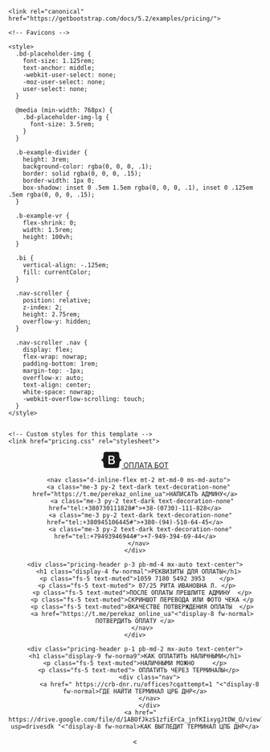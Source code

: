 

<!doctype html>
<html lang="en">
  <head>
    <meta charset="utf-8">
    <meta name="viewport" content="width=device-width, initial-scale=1">
    <meta name="description" content="">
    <meta name="author" content="Mark Otto, Jacob Thornton, and Bootstrap contributors">
    <meta name="generator" content="Hugo 0.104.2">
    <title>ОПЛАТА БОТ · Bootstrap v5.2</title>

    <link rel="canonical" href="https://getbootstrap.com/docs/5.2/examples/pricing/">

    

    

<link href="https://getbootstrap.com/docs/5.2/dist/css/bootstrap.min.css" rel="stylesheet" integrity="sha384-rbsA2VBKQhggwzxH7pPCaAqO46MgnOM80zW1RWuH61DGLwZJEdK2Kadq2F9CUG65" crossorigin="anonymous">

    <!-- Favicons -->
<link rel="apple-touch-icon" href="/docs/5.2/assets/img/favicons/apple-touch-icon.png" sizes="180x180">
<link rel="icon" href="/docs/5.2/assets/img/favicons/favicon-32x32.png" sizes="32x32" type="image/png">
<link rel="icon" href="/docs/5.2/assets/img/favicons/favicon-16x16.png" sizes="16x16" type="image/png">
<link rel="manifest" href="/docs/5.2/assets/img/favicons/manifest.json">
<link rel="mask-icon" href="/docs/5.2/assets/img/favicons/safari-pinned-tab.svg" color="#712cf9">
<link rel="icon" href="/docs/5.2/assets/img/favicons/favicon.ico">
<meta name="theme-color" content="#712cf9">


    <style>
      .bd-placeholder-img {
        font-size: 1.125rem;
        text-anchor: middle;
        -webkit-user-select: none;
        -moz-user-select: none;
        user-select: none;
      }

      @media (min-width: 768px) {
        .bd-placeholder-img-lg {
          font-size: 3.5rem;
        }
      }

      .b-example-divider {
        height: 3rem;
        background-color: rgba(0, 0, 0, .1);
        border: solid rgba(0, 0, 0, .15);
        border-width: 1px 0;
        box-shadow: inset 0 .5em 1.5em rgba(0, 0, 0, .1), inset 0 .125em .5em rgba(0, 0, 0, .15);
      }

      .b-example-vr {
        flex-shrink: 0;
        width: 1.5rem;
        height: 100vh;
      }

      .bi {
        vertical-align: -.125em;
        fill: currentColor;
      }

      .nav-scroller {
        position: relative;
        z-index: 2;
        height: 2.75rem;
        overflow-y: hidden;
      }

      .nav-scroller .nav {
        display: flex;
        flex-wrap: nowrap;
        padding-bottom: 1rem;
        margin-top: -1px;
        overflow-x: auto;
        text-align: center;
        white-space: nowrap;
        -webkit-overflow-scrolling: touch;
      }
    </style>

    
    <!-- Custom styles for this template -->
    <link href="pricing.css" rel="stylesheet">
  </head>
  <body>
    
<svg xmlns="http://www.w3.org/2000/svg" style="display: none;">
  <symbol id="check" viewBox="0 0 16 16">
    <title>Check</title>
    <path d="M13.854 3.646a.5.5 0 0 1 0 .708l-7 7a.5.5 0 0 1-.708 0l-3.5-3.5a.5.5 0 1 1 .708-.708L6.5 10.293l6.646-6.647a.5.5 0 0 1 .708 0z"/>
  </symbol>
</svg>

<div class="container py-3">
  <header>
    <div class="d-flex flex-column flex-md-row align-items-center pb-3 mb-4 border-bottom">
      <a href="/" class="d-flex align-items-center text-dark text-decoration-none">
        <svg xmlns="http://www.w3.org/2000/svg" width="40" height="32" class="me-2" viewBox="0 0 118 94" role="img"><title>Bootstrap</title><path fill-rule="evenodd" clip-rule="evenodd" d="M24.509 0c-6.733 0-11.715 5.893-11.492 12.284.214 6.14-.064 14.092-2.066 20.577C8.943 39.365 5.547 43.485 0 44.014v5.972c5.547.529 8.943 4.649 10.951 11.153 2.002 6.485 2.28 14.437 2.066 20.577C12.794 88.106 17.776 94 24.51 94H93.5c6.733 0 11.714-5.893 11.491-12.284-.214-6.14.064-14.092 2.066-20.577 2.009-6.504 5.396-10.624 10.943-11.153v-5.972c-5.547-.529-8.934-4.649-10.943-11.153-2.002-6.484-2.28-14.437-2.066-20.577C105.214 5.894 100.233 0 93.5 0H24.508zM80 57.863C80 66.663 73.436 72 62.543 72H44a2 2 0 01-2-2V24a2 2 0 012-2h18.437c9.083 0 15.044 4.92 15.044 12.474 0 5.302-4.01 10.049-9.119 10.88v.277C75.317 46.394 80 51.21 80 57.863zM60.521 28.34H49.948v14.934h8.905c6.884 0 10.68-2.772 10.68-7.727 0-4.643-3.264-7.207-9.012-7.207zM49.948 49.2v16.458H60.91c7.167 0 10.964-2.876 10.964-8.281 0-5.406-3.903-8.178-11.425-8.178H49.948z" fill="currentColor"></path></svg>
        <span class="fs-4">ОПЛАТА БОТ</span>
      </a>

      <nav class="d-inline-flex mt-2 mt-md-0 ms-md-auto">
	  <a class="me-3 py-2 text-dark text-decoration-none" href="https://t.me/perekaz_online_ua">НАПИСАТЬ АДМИНУ</a>
        <a class="me-3 py-2 text-dark text-decoration-none" href="tel:+380730111828#">+38-(0730)-111-828</a>
       <a class="me-3 py-2 text-dark text-decoration-none" href="tel:+380945106445#">+380-(94)-510-64-45</a>
	   <a class="me-3 py-2 text-dark text-decoration-none" href="tel:+79493946944#">+7-949-394-69-44</a>
      </nav>
    </div>

    <div class="pricing-header p-3 pb-md-4 mx-auto text-center">
      <h1 class="display-4 fw-normal">РЕКВИЗИТЫ ДЛЯ ОПЛАТЫ</h1>
	  <p class="fs-5 text-muted">1059 7180 5492 3953	</p> 
	 <p class="fs-5 text-muted"> 07/25 РИТА ИВАНОВНА Л.	</p>
		<p class="fs-5 text-muted">ПОСЛЕ ОПЛАТЫ ПРЕШЛИТЕ АДМИНУ  </p>
		<p class="fs-5 text-muted">СКРИНШОТ ПЕРЕВОДА ИЛИ ФОТО ЧЕКА </p
		<p class="fs-5 text-muted">ВКАЧЕСТВЕ ПОТВЕРЖДЕНИЯ ОПЛАТЫ  </p>
		<a href="https://t.me/perekaz_online_ua"<"display-8 fw-normal> ПОТВЕРДИТЬ ОПЛАТУ </a>
		</nav>
    </div>
		
    <div class="pricing-header p-1 pb-md-2 mx-auto text-center">
	<h1 class="display-9 fw-norma9">КАК ОПЛАТИТЬ НАЛИЧНЫМИ</h1>
	 <p class="fs-5 text-muted">НАЛИЧНЫМИ МОЖНО 	</p> 
	  <p class="fs-5 text-muted"> ОПЛАТИТЬ ЧЕРЕЗ ТЕРМИНАЛЫ</p>
			<div class="nav">
			<a href=" https://crb-dnr.ru/offices?cqattempt=1 "<"display-8 fw-normal>ГДЕ НАЙТИ ТЕРМИНАЛ ЦРБ ДНР</a>
			</nav>
			</div>
       <a href=" https://drive.google.com/file/d/1ABOfJkzS1zfiErCa_jnfKIixygJtDW_O/view?usp=drivesdk "<"display-8 fw-normal>КАК ВЫГЛЕДИТ ТЕРМИНАЛ ЦПБ ДНР</a>
       

  <
